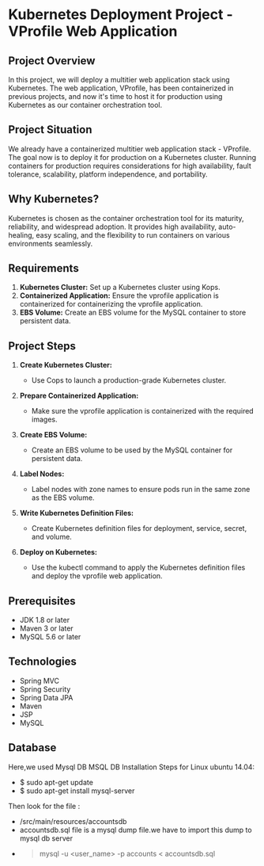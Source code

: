 # Kubernetes Deployment Project - VProfile Web Application

## Project Overview

In this project, we will deploy a multitier web application stack using Kubernetes. The web application, VProfile, has been containerized in previous projects, and now it's time to host it for production using Kubernetes as our container orchestration tool.

## Project Situation

We already have a containerized multitier web application stack - VProfile. The goal now is to deploy it for production on a Kubernetes cluster. Running containers for production requires considerations for high availability, fault tolerance, scalability, platform independence, and portability.

## Why Kubernetes?

Kubernetes is chosen as the container orchestration tool for its maturity, reliability, and widespread adoption. It provides high availability, auto-healing, easy scaling, and the flexibility to run containers on various environments seamlessly.

## Requirements

1. **Kubernetes Cluster:** Set up a Kubernetes cluster using Kops. 
2. **Containerized Application:** Ensure the vprofile application is containerized for containerizing the vprofile application.
3. **EBS Volume:** Create an EBS volume for the MySQL container to store persistent data.

## Project Steps

1. **Create Kubernetes Cluster:**
   - Use Cops to launch a production-grade Kubernetes cluster. 

2. **Prepare Containerized Application:**
   - Make sure the vprofile application is containerized with the required images.

3. **Create EBS Volume:**
   - Create an EBS volume to be used by the MySQL container for persistent data.

4. **Label Nodes:**
   - Label nodes with zone names to ensure pods run in the same zone as the EBS volume.

5. **Write Kubernetes Definition Files:**
   - Create Kubernetes definition files for deployment, service, secret, and volume.

6. **Deploy on Kubernetes:**
   - Use the kubectl command to apply the Kubernetes definition files and deploy the vprofile web application.

## Prerequisites
- JDK 1.8 or later
- Maven 3 or later
- MySQL 5.6 or later

## Technologies 
- Spring MVC
- Spring Security
- Spring Data JPA
- Maven
- JSP
- MySQL
## Database
Here,we used Mysql DB 
MSQL DB Installation Steps for Linux ubuntu 14.04:
- $ sudo apt-get update
- $ sudo apt-get install mysql-server

Then look for the file :
- /src/main/resources/accountsdb
- accountsdb.sql file is a mysql dump file.we have to import this dump to mysql db server
- > mysql -u <user_name> -p accounts < accountsdb.sql